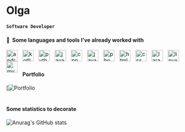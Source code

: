 # Olga
**`Software Developer`**
#### 📌 &nbsp;Some languages and tools I've already worked with

<img src="https://cdn.jsdelivr.net/gh/devicons/devicon/icons/androidstudio/androidstudio-original.svg" alt="android studio" width="30" style="padding-right:10px;" align="left"/> 
<img src="https://cdn.jsdelivr.net/gh/devicons/devicon/icons/kotlin/kotlin-original.svg" alt="kotlin" width="30" style="padding-right:10px;" align="left"/>
<img src="https://cdn.jsdelivr.net/gh/devicons/devicon/icons/python/python-original.svg" alt="python" width="30" style="padding-right:10px;" align="left"/>
<img src="https://cdn.jsdelivr.net/gh/devicons/devicon/icons/java/java-original.svg" alt="java" width="30" style="padding-right:10px;" align="left"/>
<img src="https://cdn.jsdelivr.net/gh/devicons/devicon/icons/cplusplus/cplusplus-plain.svg" alt="cpp" width="30" style="padding-right:10px;" align="left"/>
<img src="https://cdn.jsdelivr.net/gh/devicons/devicon/icons/javascript/javascript-original.svg" alt="javascript" width="30" style="padding-right:10px;" align="left"/>
<img src="https://cdn.jsdelivr.net/gh/devicons/devicon/icons/php/php-plain.svg" alt="php" width="30" style="padding-right:10px;" align="left"/>
<img src="https://cdn.jsdelivr.net/gh/devicons/devicon/icons/html5/html5-plain.svg" alt="html" width="30" style="padding-right:10px;" align="left"/>
<img src="https://cdn.jsdelivr.net/gh/devicons/devicon/icons/css3/css3-plain.svg" alt="css" width="30" style="padding-right:10px;" align="left"/>
<img src="https://cdn.jsdelivr.net/gh/devicons/devicon/icons/laravel/laravel-plain.svg" alt="laravel" width="30" style="padding-right:10px;" align="left"/>
<img src="https://cdn.jsdelivr.net/gh/devicons/devicon/icons/linux/linux-original.svg" alt="linux" width="30" style="padding-right:10px;" align="left"/>
<img src="https://cdn.jsdelivr.net/gh/devicons/devicon/icons/mysql/mysql-original.svg" alt="mysql" width="30" style="padding-right:10px;" align="left"/>
<br/>

#

#### Portfolio

[![Portfolio](https://olg4.github.io/)

#

#### Some statistics to decorate

![Anurag's GitHub stats](https://github-readme-stats.vercel.app/api?username=olg4&show_icons=true&theme=city_lights)
